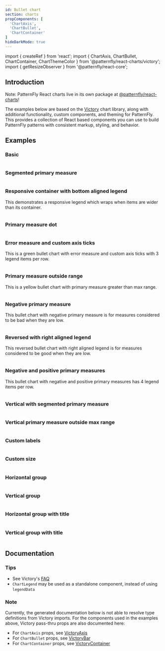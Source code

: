 ```yaml
---
id: Bullet chart
section: charts
propComponents: [
  'ChartAxis',
  'ChartBullet',
  'ChartContainer'
]
hideDarkMode: true
---
```


import { createRef } from 'react';
import { ChartAxis, ChartBullet, ChartContainer, ChartThemeColor } from '@patternfly/react-charts/victory';
import { getResizeObserver } from '@patternfly/react-core';

## Introduction
Note: PatternFly React charts live in its own package at [@patternfly/react-charts](https://www.npmjs.com/package/@patternfly/react-charts)!

The examples below are based on the [Victory](https://formidable.com/open-source/victory/docs/victory-chart/) chart library, along with additional functionality, custom components, and theming for PatternFly. This provides a collection of React based components you can use to build PatternFly patterns with consistent markup, styling, and behavior.

## Examples
### Basic
```ts file = "ChartBulletBasic.tsx"
```

### Segmented primary measure
```ts file = "ChartBulletSegmentedMeasure.tsx"

```

### Responsive container with bottom aligned legend

This demonstrates a responsive legend which wraps when items are wider than its container.

```ts file = "ChartBulletResponsiveLegend.tsx"

```

### Primary measure dot
```ts file = "ChartBulletPrimaryDot.tsx"

```

### Error measure and custom axis ticks

This is a green bullet chart with error measure and custom axis ticks with 3 legend items per row.

```ts file = "ChartBulletErrorCustomTicks.tsx"

```

### Primary measure outside range

This is a yellow bullet chart with primary measure greater than max range.

```ts file = "ChartBulletOutsideRange.tsx"

```

### Negative primary measure

This bullet chart with negative primary measure is for measures considered to be bad when they are low.

```ts file = "ChartBulletNegativeMeasure.tsx"

```

### Reversed with right aligned legend

This reversed bullet chart with right aligned legend is for measures considered to be good when they are low.

```ts file = "ChartBulletReversed.tsx"

```

### Negative and positive primary measures

This bullet chart with negative and positive primary measures has 4 legend items per row.

```ts file = "ChartBulletNegativePositiveMeasure.tsx"

```

### Vertical with segmented primary measure
```ts file = "ChartBulletVerticalSegmented.tsx"

```

### Vertical primary measure outside max range
```ts file = "ChartBulletVerticalMaxRange.tsx"

```

### Custom labels
```ts file = "ChartBulletCustomLabels.tsx"

```

### Custom size
```ts file = "ChartBulletCustomSize.tsx"

```

### Horizontal group
```ts file = "ChartBulletHorizontalGroup.tsx"

```

### Vertical group
```ts file = "ChartBulletVerticalGroup.tsx"

```

### Horizontal group with title
```ts file = "ChartBulletHorizontalGroupTitle.tsx"

```

### Vertical group with title
```ts file = "ChartBulletVerticalGroupTitle.tsx"

```

## Documentation
### Tips
- See Victory's [FAQ](https://formidable.com/open-source/victory/docs/faq)
- `ChartLegend` may be used as a standalone component, instead of using `legendData`

### Note
Currently, the generated documentation below is not able to resolve type definitions from Victory imports. For the 
components used in the examples above, Victory pass-thru props are also documented here:

- For `ChartAxis` props, see [VictoryAxis](https://formidable.com/open-source/victory/docs/victory-axis)
- For `ChartBullet` props, see [VictoryBar](https://formidable.com/open-source/victory/docs/victory-bar)
- For `ChartContainer` props, see [VictoryContainer](https://formidable.com/open-source/victory/docs/victory-container)
